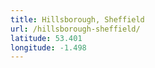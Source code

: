```yaml
---
title: Hillsborough, Sheffield
url: /hillsborough-sheffield/
latitude: 53.401
longitude: -1.498
---
```

